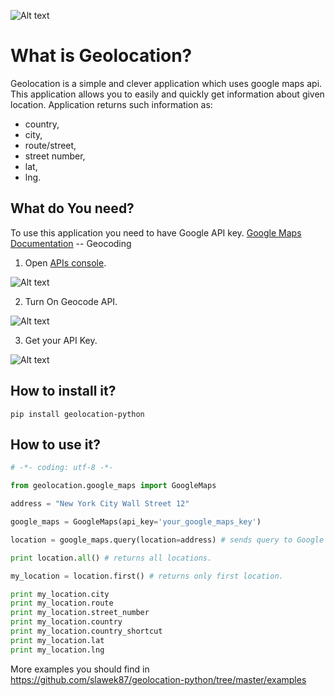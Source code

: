 ![Alt text](https://travis-ci.org/slawek87/geolocation-python.svg?branch=master)

What is Geolocation?
=====================
Geolocation is a simple and clever application which uses google maps api.
This application allows you to easily and quickly get information about given location.
Application returns such information as: 

* country, 
* city, 
* route/street, 
* street number,
* lat, 
* lng.


What do You need?
-----------------
To use this application you need to have Google API key.
    [Google Maps Documentation](https://developers.google.com/maps/documentation/geocoding/) -- Geocoding

1. Open [APIs console](https://code.google.com/apis/console).

  ![Alt text](https://github.com/slawek87/geolocation-python/blob/master/docs/images/geocode-1.png?raw=true "APIs console")

2. Turn On Geocode API.

  ![Alt text](https://github.com/slawek87/geolocation-python/blob/master/docs/images/geocode-2.png?raw=true "Geocode Api")

3. Get your API Key.

  ![Alt text](https://github.com/slawek87/geolocation-python/blob/master/docs/images/geocode-3.png?raw=true "API KEY")


How to install it?
-------------------
    pip install geolocation-python


How to use it?
-----------------------
```python
# -*- coding: utf-8 -*-

from geolocation.google_maps import GoogleMaps

address = "New York City Wall Street 12"

google_maps = GoogleMaps(api_key='your_google_maps_key') 

location = google_maps.query(location=address) # sends query to Google Maps.

print location.all() # returns all locations.

my_location = location.first() # returns only first location.

print my_location.city
print my_location.route
print my_location.street_number
print my_location.country
print my_location.country_shortcut
print my_location.lat
print my_location.lng
```
    
More examples you should find in https://github.com/slawek87/geolocation-python/tree/master/examples